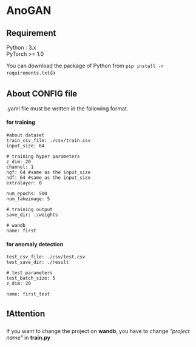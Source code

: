 # AnoGAN

## Requirement
Python : 3.x\
PyTorch >= 1.0

You can download the package of Python from `pip install -r requirements.txt`:+1:

## About CONFIG file
.yaml file must be written in the fallowing format.
#### for training
```
#about dataset
train_csv_file: ./csv/train.csv
input_size: 64

# training hyper parameters
z_dim: 20
channel: 1
ngf: 64 #same as the input_size
ndf: 64 #same as the input_size
extralayer: 0

num_epochs: 500
num_fakeimage: 5

# training output
save_dir: ./weights

# wandb
name: first
```

#### for anomaly detection
```
test_csv_file: ./csv/test.csv
test_save_dir: ./result

# test parameters
test_batch_size: 5
z_dim: 20

name: first_test
```

## :exclamation:Attention
If you want to change the project on **wandb**, you have to change *"project name"* in **train.py**